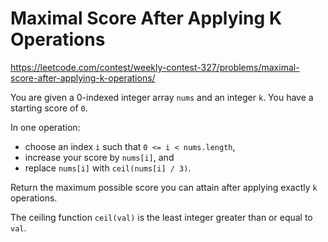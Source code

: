 # Maximal Score After Applying K Operations

https://leetcode.com/contest/weekly-contest-327/problems/maximal-score-after-applying-k-operations/

You are given a 0-indexed integer array `nums` and an integer `k`. You have a starting score of `0`.

In one operation:

- choose an index `i` such that `0 <= i < nums.length`,
- increase your score by `nums[i]`, and
- replace `nums[i]` with `ceil(nums[i] / 3)`.

Return the maximum possible score you can attain after applying exactly `k` operations.

The ceiling function `ceil(val)` is the least integer greater than or equal to `val`.
